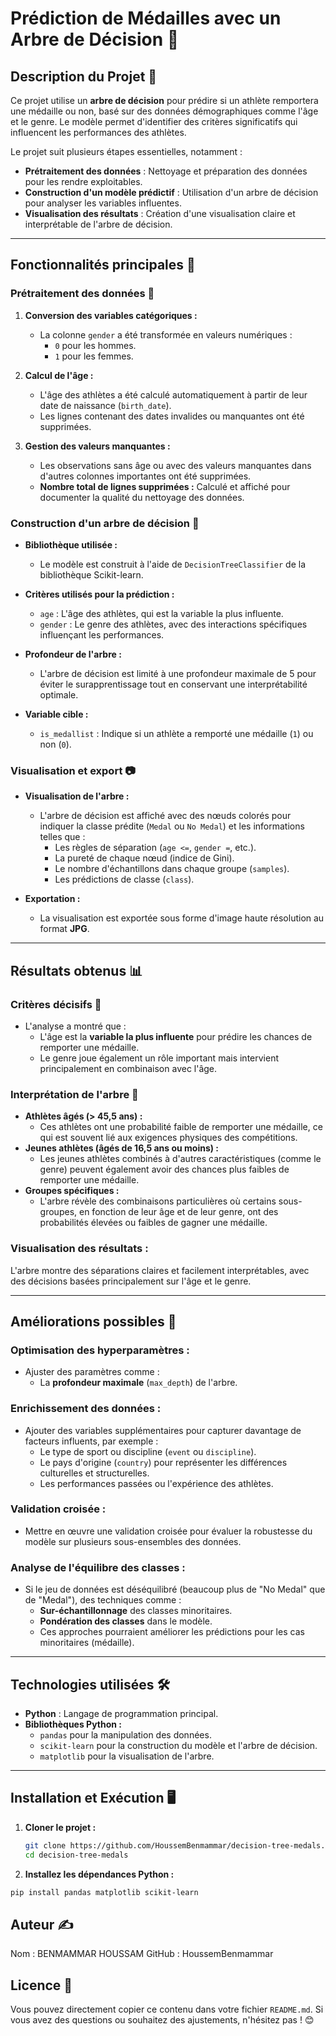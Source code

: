 # Prédiction de Médailles avec un Arbre de Décision 🏅

## Description du Projet 📖

Ce projet utilise un **arbre de décision** pour prédire si un athlète remportera une médaille ou non, basé sur des données démographiques comme l'âge et le genre. Le modèle permet d'identifier des critères significatifs qui influencent les performances des athlètes.

Le projet suit plusieurs étapes essentielles, notamment :

- **Prétraitement des données** : Nettoyage et préparation des données pour les rendre exploitables.
- **Construction d'un modèle prédictif** : Utilisation d'un arbre de décision pour analyser les variables influentes.
- **Visualisation des résultats** : Création d'une visualisation claire et interprétable de l'arbre de décision.

---

## Fonctionnalités principales 🚀

### Prétraitement des données 🧹

1. **Conversion des variables catégoriques :**

   - La colonne `gender` a été transformée en valeurs numériques :
     - `0` pour les hommes.
     - `1` pour les femmes.

2. **Calcul de l'âge :**

   - L'âge des athlètes a été calculé automatiquement à partir de leur date de naissance (`birth_date`).
   - Les lignes contenant des dates invalides ou manquantes ont été supprimées.

3. **Gestion des valeurs manquantes :**
   - Les observations sans âge ou avec des valeurs manquantes dans d'autres colonnes importantes ont été supprimées.
   - **Nombre total de lignes supprimées :** Calculé et affiché pour documenter la qualité du nettoyage des données.

### Construction d'un arbre de décision 🌳

- **Bibliothèque utilisée :**
  - Le modèle est construit à l'aide de `DecisionTreeClassifier` de la bibliothèque Scikit-learn.
- **Critères utilisés pour la prédiction :**

  - `age` : L'âge des athlètes, qui est la variable la plus influente.
  - `gender` : Le genre des athlètes, avec des interactions spécifiques influençant les performances.

- **Profondeur de l'arbre :**

  - L'arbre de décision est limité à une profondeur maximale de 5 pour éviter le surapprentissage tout en conservant une interprétabilité optimale.

- **Variable cible :**
  - `is_medallist` : Indique si un athlète a remporté une médaille (`1`) ou non (`0`).

### Visualisation et export 📷

- **Visualisation de l'arbre :**

  - L'arbre de décision est affiché avec des nœuds colorés pour indiquer la classe prédite (`Medal` ou `No Medal`) et les informations telles que :
    - Les règles de séparation (`age <=`, `gender =`, etc.).
    - La pureté de chaque nœud (indice de Gini).
    - Le nombre d'échantillons dans chaque groupe (`samples`).
    - Les prédictions de classe (`class`).

- **Exportation :**
  - La visualisation est exportée sous forme d'image haute résolution au format **JPG**.

---

## Résultats obtenus 📊

### Critères décisifs 🧐

- L'analyse a montré que :
  - L'âge est la **variable la plus influente** pour prédire les chances de remporter une médaille.
  - Le genre joue également un rôle important mais intervient principalement en combinaison avec l'âge.

### Interprétation de l'arbre 🌟

- **Athlètes âgés (> 45,5 ans) :**
  - Ces athlètes ont une probabilité faible de remporter une médaille, ce qui est souvent lié aux exigences physiques des compétitions.
- **Jeunes athlètes (âgés de 16,5 ans ou moins) :**
  - Les jeunes athlètes combinés à d'autres caractéristiques (comme le genre) peuvent également avoir des chances plus faibles de remporter une médaille.
- **Groupes spécifiques :**
  - L'arbre révèle des combinaisons particulières où certains sous-groupes, en fonction de leur âge et de leur genre, ont des probabilités élevées ou faibles de gagner une médaille.

### Visualisation des résultats :

L'arbre montre des séparations claires et facilement interprétables, avec des décisions basées principalement sur l'âge et le genre.

---

## Améliorations possibles 🔧

### Optimisation des hyperparamètres :

- Ajuster des paramètres comme :
  - La **profondeur maximale** (`max_depth`) de l'arbre.

### Enrichissement des données :

- Ajouter des variables supplémentaires pour capturer davantage de facteurs influents, par exemple :
  - Le type de sport ou discipline (`event` ou `discipline`).
  - Le pays d'origine (`country`) pour représenter les différences culturelles et structurelles.
  - Les performances passées ou l'expérience des athlètes.

### Validation croisée :

- Mettre en œuvre une validation croisée pour évaluer la robustesse du modèle sur plusieurs sous-ensembles des données.

### Analyse de l'équilibre des classes :

- Si le jeu de données est déséquilibré (beaucoup plus de "No Medal" que de "Medal"), des techniques comme :
  - **Sur-échantillonnage** des classes minoritaires.
  - **Pondération des classes** dans le modèle.
  - Ces approches pourraient améliorer les prédictions pour les cas minoritaires (médaille).

---

## Technologies utilisées 🛠️

- **Python** : Langage de programmation principal.
- **Bibliothèques Python :**
  - `pandas` pour la manipulation des données.
  - `scikit-learn` pour la construction du modèle et l'arbre de décision.
  - `matplotlib` pour la visualisation de l'arbre.

---

## Installation et Exécution 🖥️

1. **Cloner le projet :**

   ```bash
   git clone https://github.com/HoussemBenmammar/decision-tree-medals.git
   cd decision-tree-medals
   ```

2. **Installez les dépendances Python :**

```bash
pip install pandas matplotlib scikit-learn
```

## Auteur ✍️

Nom : BENMAMMAR HOUSSAM
GitHub : HoussemBenmammar

## Licence 📜

Vous pouvez directement copier ce contenu dans votre fichier `README.md`. Si vous avez des questions ou souhaitez des ajustements, n'hésitez pas ! 😊
